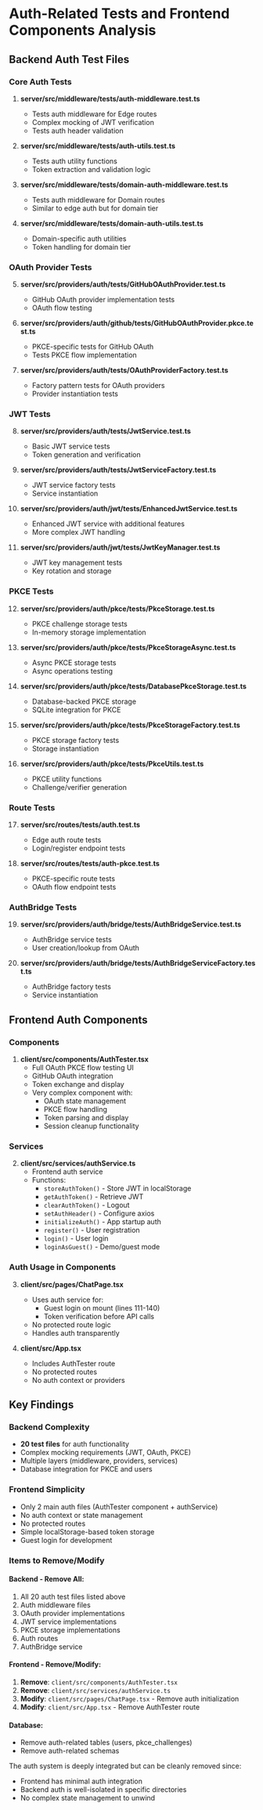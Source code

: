 # Auth-Related Tests and Frontend Components Analysis

## Backend Auth Test Files

### Core Auth Tests
1. **server/src/middleware/__tests__/auth-middleware.test.ts**
   - Tests auth middleware for Edge routes
   - Complex mocking of JWT verification
   - Tests auth header validation

2. **server/src/middleware/__tests__/auth-utils.test.ts**
   - Tests auth utility functions
   - Token extraction and validation logic

3. **server/src/middleware/__tests__/domain-auth-middleware.test.ts**
   - Tests auth middleware for Domain routes
   - Similar to edge auth but for domain tier

4. **server/src/middleware/__tests__/domain-auth-utils.test.ts**
   - Domain-specific auth utilities
   - Token handling for domain tier

### OAuth Provider Tests
5. **server/src/providers/auth/__tests__/GitHubOAuthProvider.test.ts**
   - GitHub OAuth provider implementation tests
   - OAuth flow testing

6. **server/src/providers/auth/github/__tests__/GitHubOAuthProvider.pkce.test.ts**
   - PKCE-specific tests for GitHub OAuth
   - Tests PKCE flow implementation

7. **server/src/providers/auth/__tests__/OAuthProviderFactory.test.ts**
   - Factory pattern tests for OAuth providers
   - Provider instantiation tests

### JWT Tests
8. **server/src/providers/auth/__tests__/JwtService.test.ts**
   - Basic JWT service tests
   - Token generation and verification

9. **server/src/providers/auth/__tests__/JwtServiceFactory.test.ts**
   - JWT service factory tests
   - Service instantiation

10. **server/src/providers/auth/jwt/__tests__/EnhancedJwtService.test.ts**
    - Enhanced JWT service with additional features
    - More complex JWT handling

11. **server/src/providers/auth/jwt/__tests__/JwtKeyManager.test.ts**
    - JWT key management tests
    - Key rotation and storage

### PKCE Tests
12. **server/src/providers/auth/pkce/__tests__/PkceStorage.test.ts**
    - PKCE challenge storage tests
    - In-memory storage implementation

13. **server/src/providers/auth/pkce/__tests__/PkceStorageAsync.test.ts**
    - Async PKCE storage tests
    - Async operations testing

14. **server/src/providers/auth/pkce/__tests__/DatabasePkceStorage.test.ts**
    - Database-backed PKCE storage
    - SQLite integration for PKCE

15. **server/src/providers/auth/pkce/__tests__/PkceStorageFactory.test.ts**
    - PKCE storage factory tests
    - Storage instantiation

16. **server/src/providers/auth/pkce/__tests__/PkceUtils.test.ts**
    - PKCE utility functions
    - Challenge/verifier generation

### Route Tests
17. **server/src/routes/__tests__/auth.test.ts**
    - Edge auth route tests
    - Login/register endpoint tests

18. **server/src/routes/__tests__/auth-pkce.test.ts**
    - PKCE-specific route tests
    - OAuth flow endpoint tests

### AuthBridge Tests
19. **server/src/providers/auth/bridge/__tests__/AuthBridgeService.test.ts**
    - AuthBridge service tests
    - User creation/lookup from OAuth

20. **server/src/providers/auth/bridge/__tests__/AuthBridgeServiceFactory.test.ts**
    - AuthBridge factory tests
    - Service instantiation

## Frontend Auth Components

### Components
1. **client/src/components/AuthTester.tsx**
   - Full OAuth PKCE flow testing UI
   - GitHub OAuth integration
   - Token exchange and display
   - Very complex component with:
     - OAuth state management
     - PKCE flow handling
     - Token parsing and display
     - Session cleanup functionality

### Services
2. **client/src/services/authService.ts**
   - Frontend auth service
   - Functions:
     - `storeAuthToken()` - Store JWT in localStorage
     - `getAuthToken()` - Retrieve JWT
     - `clearAuthToken()` - Logout
     - `setAuthHeader()` - Configure axios
     - `initializeAuth()` - App startup auth
     - `register()` - User registration
     - `login()` - User login
     - `loginAsGuest()` - Demo/guest mode

### Auth Usage in Components
3. **client/src/pages/ChatPage.tsx**
   - Uses auth service for:
     - Guest login on mount (lines 111-140)
     - Token verification before API calls
   - No protected route logic
   - Handles auth transparently

4. **client/src/App.tsx**
   - Includes AuthTester route
   - No protected routes
   - No auth context or providers

## Key Findings

### Backend Complexity
- **20 test files** for auth functionality
- Complex mocking requirements (JWT, OAuth, PKCE)
- Multiple layers (middleware, providers, services)
- Database integration for PKCE and users

### Frontend Simplicity
- Only 2 main auth files (AuthTester component + authService)
- No auth context or state management
- No protected routes
- Simple localStorage-based token storage
- Guest login for development

### Items to Remove/Modify

#### Backend - Remove All:
1. All 20 auth test files listed above
2. Auth middleware files
3. OAuth provider implementations
4. JWT service implementations
5. PKCE storage implementations
6. Auth routes
7. AuthBridge service

#### Frontend - Remove/Modify:
1. **Remove**: `client/src/components/AuthTester.tsx`
2. **Remove**: `client/src/services/authService.ts`
3. **Modify**: `client/src/pages/ChatPage.tsx` - Remove auth initialization
4. **Modify**: `client/src/App.tsx` - Remove AuthTester route

#### Database:
- Remove auth-related tables (users, pkce_challenges)
- Remove auth-related schemas

The auth system is deeply integrated but can be cleanly removed since:
- Frontend has minimal auth integration
- Backend auth is well-isolated in specific directories
- No complex state management to unwind